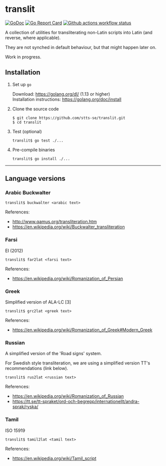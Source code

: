 # translit


[![GoDoc](https://godoc.org/github.com/stts-se/translit?status.svg)](https://godoc.org/github.com/stts-se/translit) [![Go Report Card](https://goreportcard.com/badge/github.com/stts-se/translit)](https://goreportcard.com/report/github.com/stts-se/translit) [![Github actions workflow status](https://github.com/stts-se/translit/workflows/Go/badge.svg)](https://github.com/stts-se/translit/actions)

A collection of utilities for transliterating non-Latin scripts into Latin (and reverse, where applicable).

They are not synched in default behaviour, but that might happen later on.

Work in progress.


## Installation

1. Set up `go`

     Download: https://golang.org/dl/ (1.13 or higher)   
     Installation instructions: https://golang.org/doc/install             

2. Clone the source code

   `$ git clone https://github.com/stts-se/translit.git`  
   `$ cd translit`   
   
3. Test (optional)

   `translit$ go test ./...`


4. Pre-compile binaries

    `translit$ go install ./...`


---

## Language versions

### Arabic Buckwalter

 `translit$ buckwalter <arabic text>`

References:
  * http://www.qamus.org/transliteration.htm
  * https://en.wikipedia.org/wiki/Buckwalter_transliteration

### Farsi

EI (2012)

 `translit$ far2lat <farsi text>`

References:
  * https://en.wikipedia.org/wiki/Romanization_of_Persian

### Greek

Simplified version of ALA-LC [3]

 `translit$ grc2lat <greek text>`


References:
   * https://en.wikipedia.org/wiki/Romanization_of_Greek#Modern_Greek


### Russian

A simplified version of the 'Road signs' system.

For Swedish style transliteration, we are using a simplified version TT's recommendations (link below).

 `translit$ rus2lat <russian text>`


References:
* https://en.wikipedia.org/wiki/Romanization_of_Russian
* https://tt.se/tt-spraket/ord-och-begrepp/internationellt/andra-sprak/ryska/

### Tamil

ISO 15919

 `translit$ tamil2lat <tamil text>`

References:
* https://en.wikipedia.org/wiki/Tamil_script

